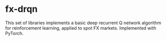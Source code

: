 # fx-drqn
This set of libraries implements a basic deep recurrent Q network algorithm for reinforcement learning, applied to spot FX markets. Implemented with PyTorch.
